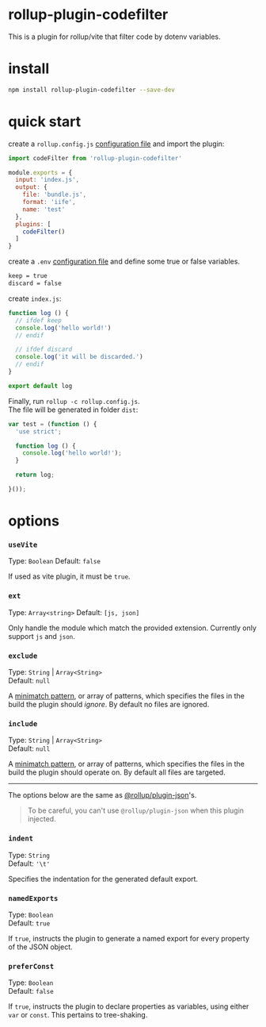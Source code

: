 # rollup-plugin-codefilter
This is a plugin for rollup/vite that filter code by dotenv variables.

# install
```bash
npm install rollup-plugin-codefilter --save-dev
```

# quick start
create a `rollup.config.js` [configuration file](https://www.rollupjs.org/guide/en/#configuration-files) and import the plugin:
```js
import codeFilter from 'rollup-plugin-codefilter'

module.exports = {
  input: 'index.js',
  output: {
    file: 'bundle.js',
    format: 'iife',
    name: 'test'
  },
  plugins: [
    codeFilter()
  ]
}
```
create a `.env` [configuration file](https://github.com/motdotla/dotenv#usage) and define some true or false variables.
```bash
keep = true
discard = false
```
create `index.js`:
```js
function log () {
  // ifdef keep
  console.log('hello world!')
  // endif

  // ifdef discard
  console.log('it will be discarded.')
  // endif
}

export default log
```
Finally, run `rollup -c rollup.config.js`.  
The file will be generated in folder `dist`:
```js
var test = (function () {
  'use strict';

  function log () {
    console.log('hello world!');
  }

  return log;

}());
```

# options
### `useVite`

Type: `Boolean`
Default: `false`

If used as vite plugin, it must be `true`.

### `ext`

Type: `Array<string>`
Default: `[js, json]`

Only handle the module which match the provided extension. Currently only support `js` and `json`.

### `exclude`

Type: `String` | `Array<String>`<br>
Default: `null`

A [minimatch pattern](https://github.com/isaacs/minimatch), or array of patterns, which specifies the files in the build the plugin should _ignore_. By default no files are ignored.

### `include`

Type: `String` | `Array<String>`<br>
Default: `null`

A [minimatch pattern](https://github.com/isaacs/minimatch), or array of patterns, which specifies the files in the build the plugin should operate on. By default all files are targeted.

---
The options below are the same as [@rollup/plugin-json](https://github.com/rollup/plugins/tree/master/packages/json)'s.

> To be careful, you can't use `@rollup/plugin-json` when this plugin injected.

### `indent`

Type: `String`<br>
Default: `'\t'`

Specifies the indentation for the generated default export.

### `namedExports`

Type: `Boolean`<br>
Default: `true`

If `true`, instructs the plugin to generate a named export for every property of the JSON object.

### `preferConst`

Type: `Boolean`<br>
Default: `false`

If `true`, instructs the plugin to declare properties as variables, using either `var` or `const`. This pertains to tree-shaking.
